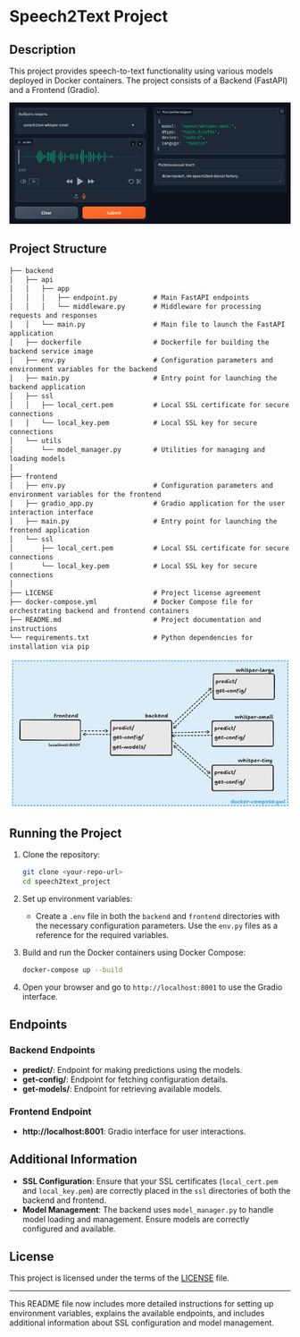 # Speech2Text Project

## Description

This project provides speech-to-text functionality using various models deployed in Docker containers. The project consists of a Backend (FastAPI) and a Frontend (Gradio).

![Project Structure](assets/image.png)

## Project Structure

```
├── backend
│   ├── api
│   │   ├── app
│   │   │   ├── endpoint.py         # Main FastAPI endpoints
│   │   │   └── middleware.py       # Middleware for processing requests and responses
│   │   └── main.py                 # Main file to launch the FastAPI application
│   ├── dockerfile                  # Dockerfile for building the backend service image
│   ├── env.py                      # Configuration parameters and environment variables for the backend
│   ├── main.py                     # Entry point for launching the backend application
│   ├── ssl
│   │   ├── local_cert.pem          # Local SSL certificate for secure connections
│   │   └── local_key.pem           # Local SSL key for secure connections
│   └── utils
│       └── model_manager.py        # Utilities for managing and loading models
│      
├── frontend
│   ├── env.py                      # Configuration parameters and environment variables for the frontend
│   ├── gradio_app.py               # Gradio application for the user interaction interface
│   ├── main.py                     # Entry point for launching the frontend application
│   └── ssl
│       ├── local_cert.pem          # Local SSL certificate for secure connections
│       └── local_key.pem           # Local SSL key for secure connections
│   
├── LICENSE                         # Project license agreement
├── docker-compose.yml              # Docker Compose file for orchestrating backend and frontend containers
├── README.md                       # Project documentation and instructions
└── requirements.txt                # Python dependencies for installation via pip
```

![Service Interaction Scheme](assets/scheme.png)

## Running the Project

1. Clone the repository:
    ```bash
    git clone <your-repo-url>
    cd speech2text_project
    ```

2. Set up environment variables:
    - Create a `.env` file in both the `backend` and `frontend` directories with the necessary configuration parameters. Use the `env.py` files as a reference for the required variables.

3. Build and run the Docker containers using Docker Compose:
    ```bash
    docker-compose up --build
    ```

4. Open your browser and go to `http://localhost:8001` to use the Gradio interface.

## Endpoints

### Backend Endpoints

- **predict/**: Endpoint for making predictions using the models.
- **get-config/**: Endpoint for fetching configuration details.
- **get-models/**: Endpoint for retrieving available models.

### Frontend Endpoint

- **http://localhost:8001**: Gradio interface for user interactions.

## Additional Information

- **SSL Configuration**: Ensure that your SSL certificates (`local_cert.pem` and `local_key.pem`) are correctly placed in the `ssl` directories of both the backend and frontend.
- **Model Management**: The backend uses `model_manager.py` to handle model loading and management. Ensure models are correctly configured and available.

## License

This project is licensed under the terms of the [LICENSE](LICENSE) file.

---

This README file now includes more detailed instructions for setting up environment variables, explains the available endpoints, and includes additional information about SSL configuration and model management.